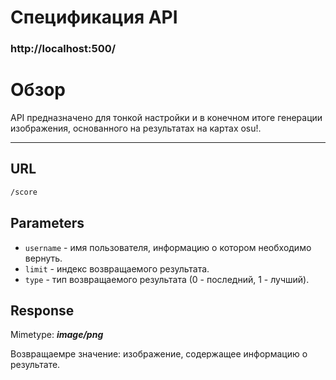 # Спецификация API

### http://localhost:500/

# Обзор

API предназначено для тонкой настройки и в конечном итоге генерации изображения, основанного на результатах на картах osu!.

---

## **URL**

```markdown
/score
```

## Parameters

- `username` - имя пользователя, информацию о котором необходимо вернуть.
- `limit` - индекс возвращаемого результата.
- `type` - тип возвращаемого результата (0 - последний, 1 - лучший).

## **Response**

Mimetype: ***image/png***

Возвращаемре значение: изображение, содержащее информацию о результате.